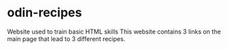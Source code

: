 # odin-recipes
Website used to train basic HTML skills
This website contains 3 links on the main page that lead to 3 different recipes.